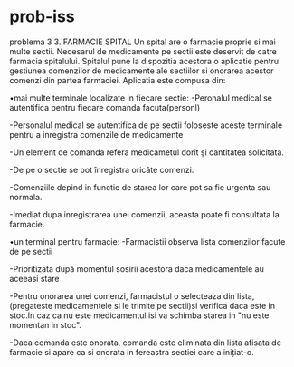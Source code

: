 # prob-iss
problema 3
3. FARMACIE SPITAL 
Un spital are o farmacie proprie si mai multe sectii. Necesarul de medicamente pe sectii este deservit de  catre  farmacia  spitalului.  Spitalul  pune  la  dispozitia  acestora  o  aplicatie  pentru  gestiunea comenzilor de medicamente ale sectiilor si onorarea acestor comenzi din partea farmaciei. Aplicatia este compusa din: 

•mai  multe  terminale  localizate  in  fiecare  sectie:
-Peronalul medical se autentifica pentru fiecare comanda facuta(personl)

-Personalul medical se autentifica de pe sectii foloseste aceste terminale pentru a inregistra comenzile de medicamente

-Un element de comanda  refera medicametul dorit și cantitatea  solicitata. 

-De pe o sectie se pot înregistra oricâte comenzi. 

-Comenziile depind in functie de starea lor care pot sa fie urgenta sau normala.

-Imediat dupa inregistrarea unei comenzii, aceasta poate fi consultata la farmacie.


•un  terminal  pentru  farmacie:
-Farmacistii  observa  lista  comenzilor  facute  de  pe  sectii

-Prioritizata după momentul sosirii acestora daca medicamentele au aceeasi stare

-Pentru onorarea unei comenzi, farmacistul o selecteaza din lista, (pregateste medicamentele si le trimite pe sectii)si verifica daca este in stoc.In caz ca nu este medicamentul isi va schimba starea in "nu este momentan in stoc".

-Daca comanda este onorata, comanda este eliminata din lista afisata de farmacie si apare ca si onorata in fereastra sectiei care a inițiat-o. 
